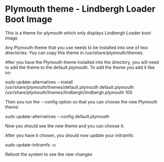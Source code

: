 # Plymouth theme - Lindbergh Loader Boot Image

This is a theme for plymouth which only displays Lindbergh Loader boot image

Any Plymouth theme that you use needs to be installed into one of two directories. You can copy this theme in /usr/share/plymouth/themes.

After you have the Plymouth theme installed into the directory, you will need to add the theme to the default.plymouth. To add the theme you add it like so:

sudo update-alternatives --install /usr/share/plymouth/themes/default.plymouth default.plymouth /usr/share/plymouth/themes/lindbergh/lindbergh.plymouth 100

Then you run the --config option so that you can choose the new Plymouth theme:

sudo update-alternatives --config default.plymouth

Now you should see the new theme and you can choose it:

After you have it chosen, you should now update your initramfs:

sudo update-initramfs -u

Reboot the system to see the new changes
